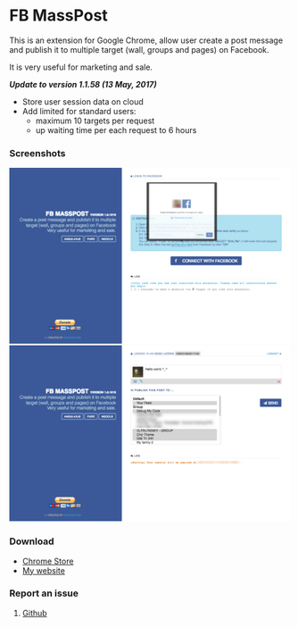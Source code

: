 # FB MassPost

This is an extension for Google Chrome, allow user create a post message and publish it to multiple target (wall, groups and pages) on Facebook.

It is very useful for marketing and sale.

***Update to version 1.1.58 (13 May, 2017)***

- Store user session data on cloud
- Add limited for standard users:
  + maximum 10 targets per request
  + up waiting time per each request to 6 hours

### Screenshots

![](screenshots/001.png)
![](screenshots/002.png)

### Download

- [Chrome Store](https://chrome.google.com/webstore/detail/fb-masspost/gbigodjhdibamdnelelannfpcgjjckdn)
- [My website](http://ngoclb.com/project/fb-masspost)

### Report an issue

1. [Github](https://github.com/lbngoc/fb-masspost/issues)
